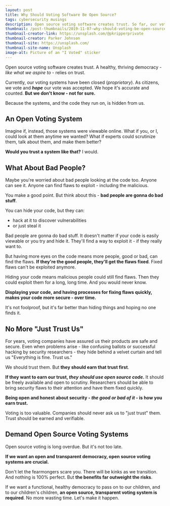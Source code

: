 ```yaml
---
layout: post
title: Why Should Voting Software Be Open Source?
tags: cybersecurity musings
description: Open source voting software creates trust. So far, our voting systems have been closed/proprietary. We hope everything's counted properly and accurately - but we don't know. Not for sure. With an open source voting solution, we could know and have full trust in our voting system.
thumbnail: /post-thumbnails/2019-11-07-why-should-voting-be-open-source-thumbnail.jpg
thumbnail-creator-link: https://unsplash.com/@pkripperprivate
thumbnail-creator: Parker Johnson
thumbnail-site: https://unsplash.com/
thumbnail-site-name: Unsplash
image-alt: Picture of an "I Voted" sticker
---
```


Open source voting software creates trust. A healthy, thriving democracy - *like what we aspire to* - relies on trust.

Currently, our voting systems have been closed (*proprietary*). As citizens, we vote and ***hope*** our vote was accepted. We hope it's accurate and counted. **But we don't know - not for sure.**

Because the systems, and the code they run on, is hidden from us.

<!--more-->

## An Open Voting System
Imagine if, instead, those systems were viewable online. What if you, or I, could look at them anytime we wanted? What if experts could scrutinize them, talk about them, and make them better?

**Would you trust a system like that?** I would.

## What About Bad People?
Maybe you're worried about bad people looking at the code too. Anyone can see it. Anyone can find flaws to exploit - including the malicious.

You make a good point. But think about this - **bad people are gonna do bad stuff**.

You can hide your code, but they can:

- hack at it to discover vulnerabilities
- or just steal it

Bad people are gonna do bad stuff. It doesn't matter if your code is easily viewable or you try and hide it. They'll find a way to exploit it - if they really want to.

But having more eyes on the code means more people, good or bad, can find the flaws. **If they're the good people, they'll get the flaws fixed**. Fixed flaws can't be exploited anymore.

Hiding your code means malicious people could still find flaws. Then they could exploit them for a long, long time. And you would never know.

**Displaying your code, and having processes for fixing flaws quickly, makes your code more secure - over time.**

It's not foolproof, but it's far better than hiding things and hoping no one finds it.

## No More "Just Trust Us"
For years, voting companies have assured us their products are safe and secure. Even when problems arise - like confusing ballots or successful hacking by security researchers - they hide behind a velvet curtain and tell us "Everything is fine. Trust us."

We should trust them. But **they should earn that trust first**.

**If they want to earn our trust, *they should use open source code*.** It should be freely available and open to scrutiny. Researchers should be able to bring security flaws to their attention and have them fixed quickly.

**Being open and honest about security - *the good or bad of it* - is how you earn trust.**

Voting is too valuable. Companies should never ask us to "just trust" them. Trust should be earned and verifiable.

## Demand Open Source Voting Systems
Open source voting is long overdue. But it's not too late.

**If we want an open and transparent democracy, open source voting systems are crucial.**

Don't let the fearmongers scare you. There will be kinks as we transition. And nothing is 100% perfect. But **the benefits far outweight the risks**.

If we want a functional, healthy democracy to pass on to our children, and to our children's children, **an open source, transparent voting system is required**. No more wasting time. Let's make it happen.
